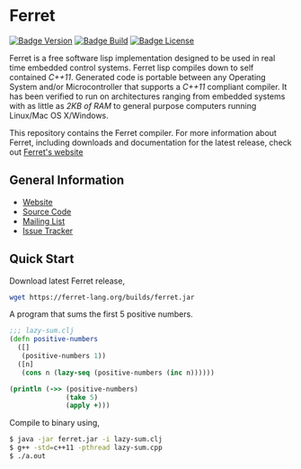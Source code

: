 # Ferret

[![Badge Version]][Website]
[![Badge Build]][Travis]
[![Badge License]][License]

Ferret is a free software lisp implementation designed to be used in
real time embedded control systems. Ferret lisp compiles down to self
contained *C++11*. Generated code is portable between any Operating
System and/or Microcontroller that supports a *C++11* compliant
compiler. It has been verified to run on architectures ranging from
embedded systems with as little as *2KB of RAM* to general purpose
computers running Linux/Mac OS X/Windows.

This repository contains the Ferret compiler. For more information about Ferret, 
including downloads and documentation for the latest release, check 
out [Ferret's website][Website]

## General Information

   - [Website]
   - [Source Code]
   - [Mailing List]
   - [Issue Tracker]

## Quick Start

Download latest Ferret release,

```bash
wget https://ferret-lang.org/builds/ferret.jar
```

A program that sums the first 5 positive numbers. 

```clojure
;;; lazy-sum.clj
(defn positive-numbers
  ([]
   (positive-numbers 1))
  ([n]
   (cons n (lazy-seq (positive-numbers (inc n))))))

(println (->> (positive-numbers)
              (take 5)
              (apply +)))
```

Compile to binary using,

```bash
$ java -jar ferret.jar -i lazy-sum.clj
$ g++ -std=c++11 -pthread lazy-sum.cpp
$ ./a.out
```

<!----------------------------------------------------------------------------->

[Badge Version]: https://badge.fury.io/gh/nakkaya%2Fferret.svg
[Badge Build]: https://travis-ci.org/nakkaya/ferret.svg?branch=master
[Badge License]: https://img.shields.io/badge/License-BSD%202--Clause-orange.svg

[Issue Tracker]: https://github.com/nakkaya/ferret/issues
[Mailing List]: https://groups.google.com/forum/#!forum/ferret-lang
[Source Code]: https://github.com/nakkaya/ferret
[Website]: https://ferret-lang.org
[Travis]: https://travis-ci.org/nakkaya/ferret/builds 'CI Build Status'

[License]: LICENSE
